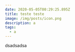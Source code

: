 ```yaml
---
date: 2020-05-05T00:29:25.895Z
title: teste teste
image: /img/posts/icon.png
description: a
tags:
  - a
---
```

dsadsadsa